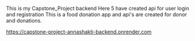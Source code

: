 This is my Capstone_Project backend 
Here 5 have created api for user login and registration
This is a food donation app and api's are created for donor and donations.

https://capstone-project-annashakti-backend.onrender.com
